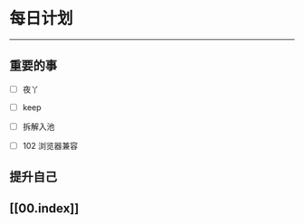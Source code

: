 
# 每日计划
---
## 重要的事

- [ ]    夜丫
- [ ]   keep
- [ ]  拆解入池
- [ ] 102 浏览器兼容



## 提升自己

  



## [[00.index]]










